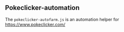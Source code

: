## Pokeclicker-automation

The `pokeclicker-autofarm.js` is an automation helper for https://www.pokeclicker.com/
